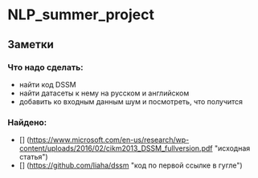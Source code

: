 # NLP_summer_project

## Заметки

### Что надо сделать:
- найти код DSSM
- найти датасеты к нему на русском и английском
- добавить ко входным данным шум и посмотреть, что получится

### Найдено:
- [] (https://www.microsoft.com/en-us/research/wp-content/uploads/2016/02/cikm2013_DSSM_fullversion.pdf "исходная статья")
- [] (https://github.com/liaha/dssm "код по первой ссылке в гугле")
